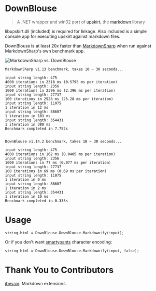 DownBlouse
==========

> A .NET wrapper and win32 port of [upskirt][], the [markdown][] library

libupskirt.dll (included) is required for linkage. Also included is a simple console app for executing upskirt against markdown files.

DownBlouse is at least 20x faster than [MarkdownSharp][] when run against MarkdownSharp's own benchmark app.

![MarkdownSharp vs. DownBlouse](http://i.imgur.com/gIRuN.png)

    MarkdownSharp v1.13 benchmark, takes 10 ~ 30 seconds...

    input string length: 475
    4000 iterations in 2318 ms (0.5795 ms per iteration)
    input string length: 2356
    1000 iterations in 2396 ms (2.396 ms per iteration)
    input string length: 27737
    100 iterations in 2528 ms (25.28 ms per iteration)
    input string length: 11075
    1 iteration in 12 ms
    input string length: 88607
    1 iteration in 103 ms
    input string length: 354431
    1 iteration in 380 ms
    Benchmark completed in 7.752s


    DownBlouse v1.14.2 benchmark, takes 10 ~ 30 seconds...

    input string length: 475
    4000 iterations in 162 ms (0.0405 ms per iteration)
    input string length: 2356
    1000 iterations in 77 ms (0.077 ms per iteration)
    input string length: 27737
    100 iterations in 69 ms (0.69 ms per iteration)
    input string length: 11075
    1 iteration in 0 ms
    input string length: 88607
    1 iteration in 2 ms
    input string length: 354431
    1 iteration in 10 ms
    Benchmark completed in 0.333s

# Usage

    string html = DownBlouse.DownBlouse.Markdownify(input);

Or if you don't want [smartypants][] character encoding:

    string html = DownBlouse.DownBlouse.Markdownify(input, false);

# Thank You to Contributors

[jbevain][]: Markdown extensions

[upskirt]: https://github.com/tanoku/upskirt
[markdown]: http://daringfireball.net/projects/markdown
[smartypants]: http://daringfireball.net/projects/smartypants/
[MarkdownSharp]: http://code.google.com/p/markdownsharp/
[jbevain]: https://github.com/jbevain